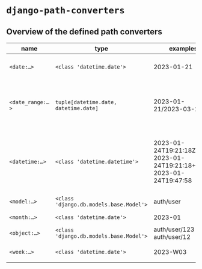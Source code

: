 # `django-path-converters`

## Overview of the defined path converters

<!-- path converters -->
|      name      |                 type                  |                             examples                             |                                                                        regex                                                                        |              also accepts               |
|----------------|---------------------------------------|------------------------------------------------------------------|-----------------------------------------------------------------------------------------------------------------------------------------------------|-----------------------------------------|
|`<date:…>`      |`<class 'datetime.date'>`              |2023-01-21                                                        |`[0-9]{4}[-](?:0?[1-9]\|1[0-2])-(?:0?[1-9]\|[12][0-9]\|3[01])`                                                                                          |                                         |
|`<date_range:…>`|`tuple[datetime.date, datetime.date]`  |2023-01-21/2023-03-25                                             |`[0-9]{4}[-](?:0?[1-9]\|1[0-2])-(?:0?[1-9]\|[12][0-9]\|3[01])/[0-9]{4}[-](?:0?[1-9]\|1[0-2])-(?:0?[1-9]\|[12][0-9]\|3[01])`                                |                                         |
|`<datetime:…>`  |`<class 'datetime.datetime'>`          |2023-01-24T19:21:18Z 2023-01-24T19:21:18+00:00 2023-01-24T19:47:58|`[0-9]{4}[-](?:0?[1-9]\|1[0-2])-(?:0?[1-9]\|[12][0-9]\|3[01])T(?:[0-1]\d\|2[0-4])[:]?[0-5][0-9][:]?[0-5][0-9](?:Z\|[+-](?:[0-1]\d\|2[0-4])[:]?[0-5][0-9])?`|<class 'datetime.date'>                  |
|`<model:…>`     |`<class 'django.db.models.base.Model'>`|auth/user                                                         |`[^/]+/[^/]+`                                                                                                                                        |<class 'django.db.models.base.ModelBase'>|
|`<month:…>`     |`<class 'datetime.date'>`              |2023-01                                                           |`[0-9]{4}[-](?:0?[1-9]\|1[0-2])`                                                                                                                      |                                         |
|`<object:…>`    |`<class 'django.db.models.base.Model'>`|auth/user/123 auth/user/12                                        |`[^/]+/[^/]+/[^/]+`                                                                                                                                  |                                         |
|`<week:…>`      |`<class 'datetime.date'>`              |2023-W03                                                          |`[0-9]{4}[-]W(?:0?[1-9]\|[1-4][0-9]\|5[0-3])`                                                                                                          |                                         |
<!-- end path converters -->
